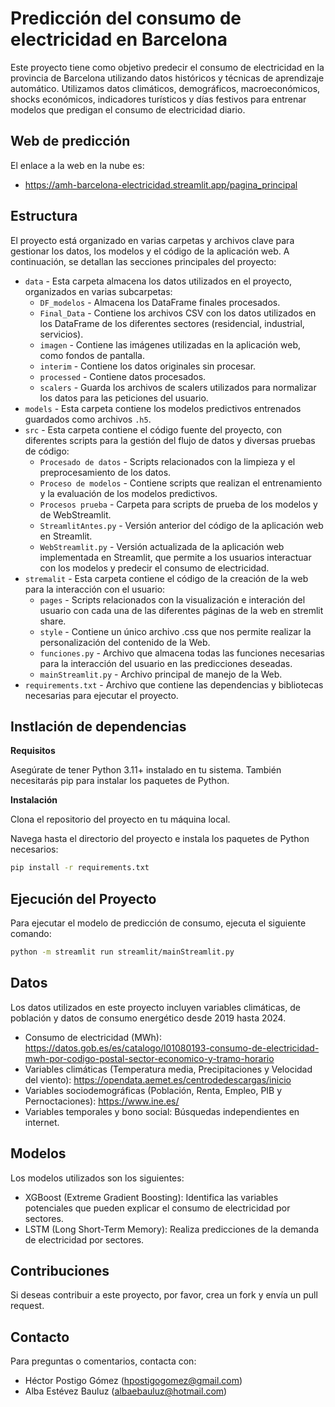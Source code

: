 # Predicción del consumo de electricidad en Barcelona

Este proyecto tiene como objetivo predecir el consumo de electricidad en la provincia de Barcelona utilizando datos históricos y técnicas de aprendizaje automático. Utilizamos datos climáticos, demográficos, macroeconómicos, shocks económicos, indicadores turísticos y días festivos para entrenar modelos que predigan el consumo de electricidad diario.


## Web de predicción

El enlace a la web en la nube es:
- https://amh-barcelona-electricidad.streamlit.app/pagina_principal


## Estructura

El proyecto está organizado en varias carpetas y archivos clave para gestionar los datos, los modelos y el código de la aplicación web. A continuación, se detallan las secciones principales del proyecto:

- `data` - Esta carpeta almacena los datos utilizados en el proyecto, organizados en varias subcarpetas:
  - `DF_modelos` - Almacena los DataFrame finales procesados.
  - `Final_Data` - Contiene los archivos CSV con los datos utilizados en los DataFrame de los diferentes sectores (residencial, industrial, servicios).
  - `imagen` - Contiene las imágenes utilizadas en la aplicación web, como fondos de pantalla.
  - `interim` - Contiene los datos originales sin procesar.
  - `processed` - Contiene datos procesados.
  - `scalers` - Guarda los archivos de scalers utilizados para normalizar los datos para las peticiones del usuario.
- `models` - Esta carpeta contiene los modelos predictivos entrenados guardados como archivos `.h5`.
- `src` - Esta carpeta contiene el código fuente del proyecto, con diferentes scripts para la gestión del flujo de datos y diversas pruebas de código:
  - `Procesado de datos` - Scripts relacionados con la limpieza y el preprocesamiento de los datos.
  - `Proceso de modelos` - Contiene scripts que realizan el entrenamiento y la evaluación de los modelos predictivos.
  - `Procesos prueba` - Carpeta para scripts de prueba de los modelos y de WebStreamlit. 
  - `StreamlitAntes.py` - Versión anterior del código de la aplicación web en Streamlit.
  - `WebStreamlit.py` - Versión actualizada de la aplicación web implementada en Streamlit, que permite a los usuarios interactuar con los modelos y predecir el consumo de electricidad. 
- `stremalit` - Esta carpeta contiene el código de la creación de la web para la interacción con el usuario:
  - `pages` - Scripts relacionados con la visualización e interación del usuario con cada una de las diferentes páginas de la web en stremlit share.
  - `style` - Contiene un único archivo .css que nos permite realizar la personalización del contenido de la Web.
  - `funciones.py` - Archivo que almacena todas las funciones necesarias para la interacción del usuario en las predicciones deseadas.
  - `mainStreamlit.py` - Archivo principal de manejo de la Web. 
- `requirements.txt` - Archivo que contiene las dependencias y bibliotecas necesarias para ejecutar el proyecto.
    
## Instlación de dependencias

**Requisitos**

Asegúrate de tener Python 3.11+ instalado en tu sistema. También necesitarás pip para instalar los paquetes de Python.

**Instalación**

Clona el repositorio del proyecto en tu máquina local.

Navega hasta el directorio del proyecto e instala los paquetes de Python necesarios:

```bash
pip install -r requirements.txt
```

## Ejecución del Proyecto

Para ejecutar el modelo de predicción de consumo, ejecuta el siguiente comando:
```bash
python -m streamlit run streamlit/mainStreamlit.py
```

## Datos

Los datos utilizados en este proyecto incluyen variables climáticas, de población y datos de consumo energético desde 2019 hasta 2024.

- Consumo de electricidad (MWh): https://datos.gob.es/es/catalogo/l01080193-consumo-de-electricidad-mwh-por-codigo-postal-sector-economico-y-tramo-horario
- Variables climáticas (Temperatura media, Precipitaciones y Velocidad del viento): https://opendata.aemet.es/centrodedescargas/inicio
- Variables sociodemográficas (Población, Renta, Empleo, PIB y Pernoctaciones): https://www.ine.es/
- Variables temporales y bono social: Búsquedas independientes en internet.


## Modelos

Los modelos utilizados son los siguientes:
-	XGBoost (Extreme Gradient Boosting): Identifica las variables potenciales que pueden explicar el consumo de electricidad por sectores.
-	LSTM (Long Short-Term Memory): Realiza predicciones de la demanda de electricidad por sectores.


## Contribuciones

Si deseas contribuir a este proyecto, por favor, crea un fork y envía un pull request.

## Contacto

Para preguntas o comentarios, contacta con: 
- Héctor Postigo Gómez (hpostigogomez@gmail.com) 
- Alba Estévez Bauluz (albaebauluz@hotmail.com)

